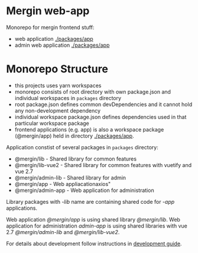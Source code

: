 # Mergin web-app

Monorepo for mergin frontend stuff:

- web application [./packages/app](./packages/app)
- admin web application [./packages/app](./packages/admin-app)

# Monorepo Structure

* this projects uses yarn workspaces
* monorepo consists of root directory with own package.json and individual workspaces in `packages` directory
* root package.json defines common devDependencies and it cannot hold any non-development dependency
* individual workspace package.json defines dependencies used in that particular workspace package
* frontend applications (e.g. app) is also a workspace package (@mergin/app) held in directory [./packages/app](./packages/app).

Application constist of several packages in `packages` directory:

- @mergin/lib - Shared library for common features
- @mergin/lib-vue2 - Shared library for common features with vuetify and vue 2.7
- @mergin/admin-lib - Shared library for admin
- @mergin/app - Web appliacationaxios"
- @mergin/admin-app - Web application for administration

Library packages with *-lib* name are containing shared code for *-app* applications.

Web application *@mergin/app* is using shared library *@mergin/lib*. Web application for administration *admin-app* is using shared libraries with vue 2.7 *@mergin/admin-lib* and *@mergin/lib-vue2*.

For details about development follow instructions in [development guide](../development.md).